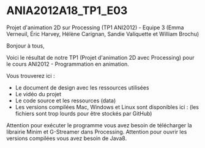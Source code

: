 # ANIA2012A18_TP1_E03

Projet d'animation 2D sur Processing (TP1 ANI2012) - Equipe 3 (Emma Verneuil, Éric Harvey, Hélène Carignan, Sandie Valiquette et William Brochu)

Bonjour à tous,

Voici le résultat de notre TP1 (Projet d'animation 2D avec Processing) pour le cours ANI2012 - Programmation en animation.

Vous trouverez ici :
- Le document de design avec les ressources utilisées
- Le vidéo du projet
- Le code source et les ressources (data)
- Les versions compilées Mac, Windows et Linux sont disponibles ici : (les fichiers sont trop lourds pour être stockés par GitHub)

Attention pour exécuter le programme vous avez besoin de télécharger la librairie Minim et G-Streamer dans Processing. Attention pour ouvrir les versions compilées vous avez besoin de Java8.
